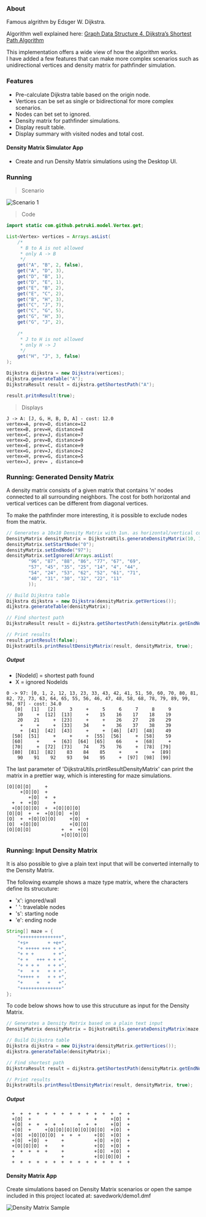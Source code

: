 ### About

Famous algrithm by Edsger W. Dijkstra.

Algorithm well explained here:
[Graph Data Structure 4. Dijkstra’s Shortest Path Algorithm](https://www.youtube.com/watch?v=pVfj6mxhdMw)

This implementation offers a wide view of how the algorithm works.<br>
I have added a few features that can make more complex scenarios such as unidirectional vertices and density matrix for pathfinder simulation.

### Features

- Pre-calculate Dijkstra table based on the origin node.
- Vertices can be set as single or bidirectional for more complex scenarios.
- Nodes can bet set to ignored.
- Density matrix for pathfinder simulations.
- Display result table.
- Display summary with visited nodes and total cost.

#### Density Matrix Simulator App

- Create and run Density Matrix simulations using the Desktop UI.

### Running

> Scenario

![Scenario 1](https://raw.githubusercontent.com/petruki/dijkstra-algorithm/master/docs/scenario1.jpg)

> Code

```java
import static com.github.petruki.model.Vertex.get;

List<Vertex> vertices = Arrays.asList(
	/*
	 * B to A is not allowed
	 * only A -> B
	 */
	get("A", "B", 2, false),
	get("A", "D", 3),
	get("D", "B", 1),
	get("D", "E", 1),
	get("E", "B", 2),
	get("E", "C", 2),
	get("B", "H", 3),
	get("C", "J", 7),
	get("C", "G", 5),
	get("G", "H", 3),
	get("G", "J", 2),
	
	/*
	 * J to H is not allowed
	 * only H -> J
	 */
	get("H", "J", 3, false)
);

Dijkstra dijkstra = new Dijkstra(vertices);
dijkstra.generateTable("A");
DijkstraResult result = dijkstra.getShortestPath("A");

result.pritnResult(true);
```

> Displays

```
J -> A: [J, G, H, B, D, A] - cost: 12.0
vertex=A, prev=D, distance=12
vertex=B, prev=H, distance=8
vertex=C, prev=J, distance=7
vertex=D, prev=B, distance=9
vertex=E, prev=C, distance=9
vertex=G, prev=J, distance=2
vertex=H, prev=G, distance=5
vertex=J, prev= , distance=0
```

### Running: Generated Density Matrix

A density matrix consists of a given matrix that contains 'n' nodes connected to all surrounding neighbors.
The cost for both horizontal and vertical vertices can be different from diagonal vertices.

To make the pathfinder more interesting, it is possible to exclude nodes from the matrix.

```java
// Generates a 10x10 Density Matrix with 1un. as horizontal/vertical cost and ignored diagonal trip
DensityMatrix densityMatrix = DijkstraUtils.generateDensityMatrix(10, 10, 1f, -1f);
densityMatrix.setStartNode("0");
densityMatrix.setEndNode("97");
densityMatrix.setIgnored(Arrays.asList(
		"96", "87", "88", "86", "77", "67", "69",
		"57", "45", "35", "25", "14", "4", "44",
		"54", "24", "53", "62", "52", "61", "71",
		"40", "31", "30", "32", "22", "11"
		));

// Build Dijkstra table
Dijkstra dijkstra = new Dijkstra(densityMatrix.getVertices());
dijkstra.generateTable(densityMatrix);

// Find shortest path
DijkstraResult result = dijkstra.getShortestPath(densityMatrix.getEndNode());

// Print results
result.printResult(false);
DijkstraUtils.printResultDensityMatrix(result, densityMatrix, true);
```

##### **Output**

- [NodeId] = shortest path found
- X = ignored NodeIds 

```
0 -> 97: [0, 1, 2, 12, 13, 23, 33, 43, 42, 41, 51, 50, 60, 70, 80, 81, 82, 72, 73, 63, 64, 65, 55, 56, 46, 47, 48, 58, 68, 78, 79, 89, 99, 98, 97] - cost: 34.0
   [0]   [1]   [2]     3     +     5     6     7     8     9
    10     +  [12]  [13]     +    15    16    17    18    19
    20    21     +  [23]     +     +    26    27    28    29
     +     +     +  [33]    34     +    36    37    38    39
     +  [41]  [42]  [43]     +     +  [46]  [47]  [48]    49
  [50]  [51]     +     +     +  [55]  [56]     +  [58]    59
  [60]     +     +  [63]  [64]  [65]    66     +  [68]     +
  [70]     +  [72]  [73]    74    75    76     +  [78]  [79]
  [80]  [81]  [82]    83    84    85     +     +     +  [89]
    90    91    92    93    94    95     +  [97]  [98]  [99]
```

The last parameter of 'DijkstraUtils.printResultDensityMatrix' can print the matrix in a prettier way, which is interesting for maze simulations.

```
[O][O][O]     +               
     +[O][O]  +               
        +[O]  +  +            
  +  +  +[O]     +            
  +[O][O][O]  +  +[O][O][O]   
[O][O]  +  +  +[O][O]  +[O]   
[O]  +  +[O][O][O]     +[O]  +
[O]  +[O][O]           +[O][O]
[O][O][O]           +  +  +[O]
                    +[O][O][O]
```

### Running: Input Density Matrix

It is also possible to give a plain text input that will be converted internally to the Density Matrix.

The following example shows a maze type matrix, where the characters define its strucuture:

- 'x': ignored/wall
- ' ': travelable nodes
- 's': starting node
- 'e': ending node

```java
String[] maze = {
	"+++++++++++++++",
	"+s+       + +e+",
	"+ +++++ +++ + +",
	"+ + +       + +",
	"+ +   +++ + + +",
	"+ + + +   + + +",
	"+   + +   + + +",
	"+++++ +   + + +",
	"+     +   +   +",
	"+++++++++++++++"
};
```

To code below shows how to use this strucuture as input for the Density Matrix.

```java
// Generates a Density Matrix based on a plain text input
DensityMatrix densityMatrix = DijkstraUtils.generateDensityMatrix(maze, 1f, -1f);

// Build Dijkstra table
Dijkstra dijkstra = new Dijkstra(densityMatrix.getVertices());
dijkstra.generateTable(densityMatrix);

// Find shortest path
DijkstraResult result = dijkstra.getShortestPath(densityMatrix.getEndNode());

// Print results
DijkstraUtils.printResultDensityMatrix(result, densityMatrix, true);

```

##### **Output**

```
  +  +  +  +  +  +  +  +  +  +  +  +  +  +  +
  +[O]  +                       +     +[O]  +
  +[O]  +  +  +  +  +     +  +  +     +[O]  +
  +[O]  +     +[O][O][O][O][O][O][O]  +[O]  +
  +[O]  +[O][O][O]  +  +  +     +[O]  +[O]  +
  +[O]  +[O]  +     +           +[O]  +[O]  +
  +[O][O][O]  +     +           +[O]  +[O]  +
  +  +  +  +  +     +           +[O]  +[O]  +
  +                 +           +[O][O][O]  +
  +  +  +  +  +  +  +  +  +  +  +  +  +  +  +

```


#### **Density Matrix App**

Create simulations based on Density Matrix scenarios or open the sampe included in this project located at: savedwork/demo1.dmf

![Density Matrix Sample](https://raw.githubusercontent.com/petruki/dijkstra-algorithm/master/docs/density_matrix_app.jpg)